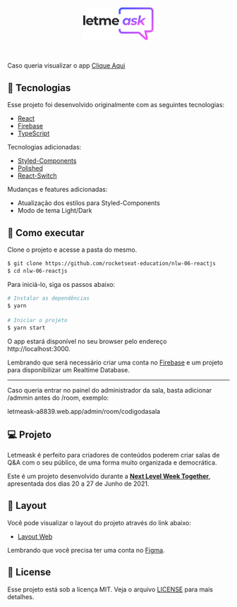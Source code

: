 <p align="center">
  <img alt="Letmeask" src="/src/assets/images/logo.svg" width="160px">
</p>

<br>

Caso queria visualizar o app [Clique Aqui](https://letmeask-a8839.web.app/)

## 🧪 Tecnologias

Esse projeto foi desenvolvido originalmente com as seguintes tecnologias:

- [React](https://reactjs.org)
- [Firebase](https://firebase.google.com/)
- [TypeScript](https://www.typescriptlang.org/)

Tecnologias adicionadas:

- [Styled-Components](https://styled-components.com/)
- [Polished](https://github.com/styled-components/polished)
- [React-Switch](https://github.com/markusenglund/react-switch#readme)

Mudanças e features adicionadas:

- Atualização dos estilos para Styled-Components
- Modo de tema Light/Dark


## 🚀 Como executar

Clone o projeto e acesse a pasta do mesmo.

```bash
$ git clone https://github.com/rocketseat-education/nlw-06-reactjs
$ cd nlw-06-reactjs
```

Para iniciá-lo, siga os passos abaixo:
```bash
# Instalar as dependências
$ yarn

# Iniciar o projeto
$ yarn start
```
O app estará disponível no seu browser pelo endereço http://localhost:3000.

Lembrando que será necessário criar uma conta no [Firebase](https://firebase.google.com/) e um projeto para disponibilizar um Realtime Database.


---


Caso queria entrar no painel do administrador da sala, basta adicionar /admmin antes do /room, exemplo:

letmeask-a8839.web.app/admin/room/codigodasala


## 💻 Projeto

Letmeask é perfeito para criadores de conteúdos poderem criar salas de Q&A com o seu público, de uma forma muito organizada e democrática. 

Este é um projeto desenvolvido durante a **[Next Level Week Together](https://nextlevelweek.com/)**, apresentada dos dias 20 a 27 de Junho de 2021.


## 🔖 Layout

Você pode visualizar o layout do projeto através do link abaixo:

- [Layout Web](https://www.figma.com/community/file/1009824839797878169/Letmeask) 

Lembrando que você precisa ter uma conta no [Figma](http://figma.com/).

## 📝 License

Esse projeto está sob a licença MIT. Veja o arquivo [LICENSE](LICENSE.md) para mais detalhes.
